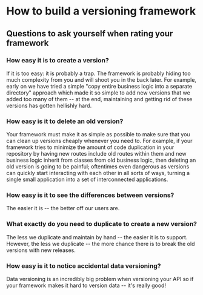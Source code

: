 # How to build a versioning framework

## Questions to ask yourself when rating your framework

### How easy it is to create a version?

If it is too easy: it is probably a trap. The framework is probably hiding too much complexity from you and will shoot you in the back later. For example, early on we have tried a simple "copy entire business logic into a separate directory" approach which made it so simple to add new versions that we added too many of them -- at the end, maintaining and getting rid of these versions has gotten hellishly hard.

### How easy is it to delete an old version?

Your framework must make it as simple as possible to make sure that you can clean up versions cheaply whenever you need to. For example, if your framework tries to minimize the amount of code duplication in your repository by having new routes include old routes within them and new business logic inherit from classes from old business logic, then deleting an old version is going to be painful; oftentimes even dangerous as versions can quickly start interacting with each other in all sorts of ways, turning a single small application into a set of interconnected applications.

### How easy is it to see the differences between versions?

The easier it is -- the better off our users are.

### What exactly do you need to duplicate to create a new version?

The less we duplicate and maintain by hand -- the easier it is to support. However, the less we duplicate -- the more chance there is to break the old versions with new releases.

### How easy is it to notice accidental data versioning?

Data versioning is an incredibly big problem when versioning your API so if your framework makes it hard to version data -- it's really good!
